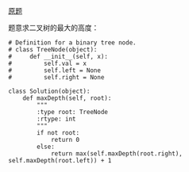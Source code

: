 [原题](https://leetcode.com/problems/maximum-depth-of-binary-tree/)

题意求二叉树的最大的高度：

```
# Definition for a binary tree node.
# class TreeNode(object):
#     def __init__(self, x):
#         self.val = x
#         self.left = None
#         self.right = None

class Solution(object):
    def maxDepth(self, root):
        """
        :type root: TreeNode
        :rtype: int
        """
        if not root:
            return 0
        else:
            return max(self.maxDepth(root.right), self.maxDepth(root.left)) + 1
        
```
